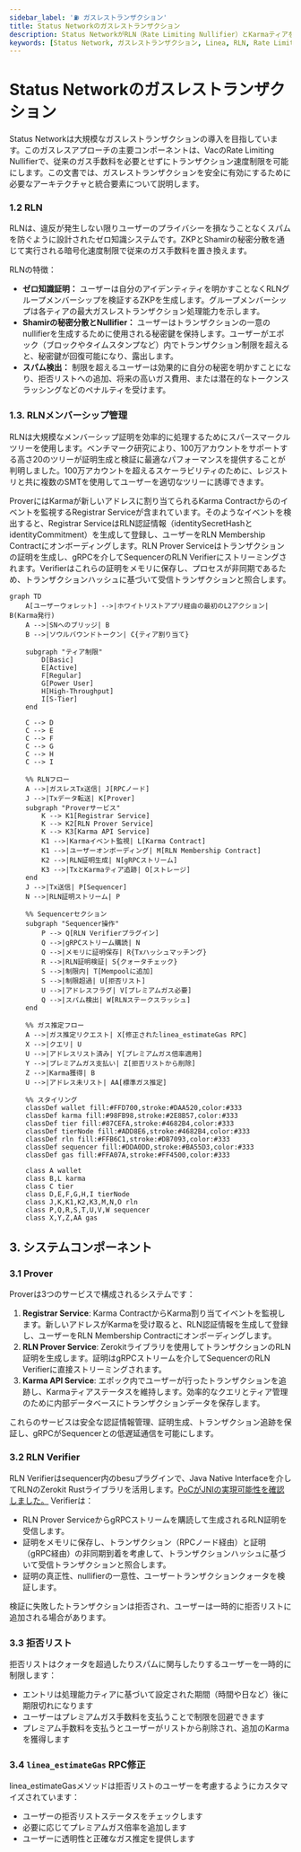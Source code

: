 ```yaml
---
sidebar_label: '⛽ ガスレストランザクション'
title: Status Networkのガスレストランザクション
description: Status NetworkがRLN（Rate Limiting Nullifier）とKarmaティアを使用してスパム防止と公正な使用のためのガスレストランザクションを実装する方法を学びます。
keywords: [Status Network, ガスレストランザクション, Linea, RLN, Rate Limiting Nullifier, Karma, ゼロ知識証明, ZKP, ソウルバウンドトークン, ブロックチェーン, レイヤー2, L2, スパム防止]
---
```


# Status Networkのガスレストランザクション

Status Networkは大規模なガスレストランザクションの導入を目指しています。このガスレスアプローチの主要コンポーネントは、VacのRate Limiting Nullifierで、従来のガス手数料を必要とせずにトランザクション速度制限を可能にします。この文書では、ガスレストランザクションを安全に有効にするために必要なアーキテクチャと統合要素について説明します。

### 1.2 RLN

RLNは、違反が発生しない限りユーザーのプライバシーを損なうことなくスパムを防ぐように設計されたゼロ知識システムです。ZKPとShamirの秘密分散を通じて実行される暗号化速度制限で従来のガス手数料を置き換えます。

RLNの特徴：

- **ゼロ知識証明：** ユーザーは自分のアイデンティティを明かすことなくRLNグループメンバーシップを検証するZKPを生成します。グループメンバーシップは各ティアの最大ガスレストランザクション処理能力を示します。
- **Shamirの秘密分散とNullifier：** ユーザーはトランザクションの一意のnullifierを生成するために使用される秘密鍵を保持します。ユーザーがエポック（ブロックやタイムスタンプなど）内でトランザクション制限を超えると、秘密鍵が回復可能になり、露出します。
- **スパム検出：** 制限を超えるユーザーは効果的に自分の秘密を明かすことになり、拒否リストへの追加、将来の高いガス費用、または潜在的なトークンスラッシングなどのペナルティを受けます。

### 1.3. RLNメンバーシップ管理

RLNは大規模なメンバーシップ証明を効率的に処理するためにスパースマークルツリーを使用します。ベンチマーク研究により、100万アカウントをサポートする高さ20のツリーが証明生成と検証に最適なパフォーマンスを提供することが判明しました。100万アカウントを超えるスケーラビリティのために、レジストリと共に複数のSMTを使用してユーザーを適切なツリーに誘導できます。

ProverにはKarmaが新しいアドレスに割り当てられるKarma Contractからのイベントを監視するRegistrar Serviceが含まれています。そのようなイベントを検出すると、Registrar ServiceはRLN認証情報（identitySecretHashとidentityCommitment）を生成して登録し、ユーザーをRLN Membership Contractにオンボーディングします。RLN Prover Serviceはトランザクションの証明を生成し、gRPCを介してSequencerのRLN Verifierにストリーミングされます。Verifierはこれらの証明をメモリに保存し、プロセスが非同期であるため、トランザクションハッシュに基づいて受信トランザクションと照合します。

```mermaid
graph TD
    A[ユーザーウォレット] -->|ホワイトリストアプリ経由の最初のL2アクション| B(Karma発行)
    A -->|SNへのブリッジ| B
    B -->|ソウルバウンドトークン| C{ティア割り当て}

    subgraph "ティア制限"
        D[Basic]
        E[Active]
        F[Regular]
        G[Power User]
        H[High-Throughput]
        I[S-Tier]
    end

    C --> D
    C --> E
    C --> F
    C --> G
    C --> H
    C --> I

    %% RLNフロー
    A -->|ガスレスTx送信| J[RPCノード]
    J -->|Txデータ転送| K[Prover]
    subgraph "Proverサービス"
        K --> K1[Registrar Service]
        K --> K2[RLN Prover Service]
        K --> K3[Karma API Service]
        K1 -->|Karmaイベント監視| L[Karma Contract]
        K1 -->|ユーザーオンボーディング| M[RLN Membership Contract]
        K2 -->|RLN証明生成| N[gRPCストリーム]
        K3 -->|TxとKarmaティア追跡| O[ストレージ]
    end
    J -->|Tx送信| P[Sequencer]
    N -->|RLN証明ストリーム| P

    %% Sequencerセクション
    subgraph "Sequencer操作"
        P --> Q[RLN Verifierプラグイン]
        Q -->|gRPCストリーム購読| N
        Q -->|メモリに証明保存| R{Txハッシュマッチング}
        R -->|RLN証明検証| S{クォータチェック}
        S -->|制限内| T[Mempoolに追加]
        S -->|制限超過| U[拒否リスト]
        U -->|アドレスフラグ| V[プレミアムガス必要]
        Q -->|スパム検出| W[RLNステークスラッシュ]
    end

    %% ガス推定フロー
    A -->|ガス推定リクエスト| X[修正されたlinea_estimateGas RPC]
    X -->|クエリ| U
    U -->|アドレスリスト済み| Y[プレミアムガス倍率適用]
    Y -->|プレミアムガス支払い| Z[拒否リストから削除]
    Z -->|Karma獲得| B
    U -->|アドレス未リスト| AA[標準ガス推定]

    %% スタイリング
    classDef wallet fill:#FFD700,stroke:#DAA520,color:#333
    classDef karma fill:#98FB98,stroke:#2E8B57,color:#333
    classDef tier fill:#87CEFA,stroke:#4682B4,color:#333
    classDef tierNode fill:#ADD8E6,stroke:#4682B4,color:#333
    classDef rln fill:#FFB6C1,stroke:#DB7093,color:#333
    classDef sequencer fill:#DDA0DD,stroke:#BA55D3,color:#333
    classDef gas fill:#FFA07A,stroke:#FF4500,color:#333

    class A wallet
    class B,L karma
    class C tier
    class D,E,F,G,H,I tierNode
    class J,K,K1,K2,K3,M,N,O rln
    class P,Q,R,S,T,U,V,W sequencer
    class X,Y,Z,AA gas
```

## 3. システムコンポーネント

### 3.1 Prover

Proverは3つのサービスで構成されるシステムです：

1. **Registrar Service**: Karma ContractからKarma割り当てイベントを監視します。新しいアドレスがKarmaを受け取ると、RLN認証情報を生成して登録し、ユーザーをRLN Membership Contractにオンボーディングします。
2. **RLN Prover Service**: Zerokitライブラリを使用してトランザクションのRLN証明を生成します。証明はgRPCストリームを介してSequencerのRLN Verifierに直接ストリーミングされます。
3. **Karma API Service**: エポック内でユーザーが行ったトランザクションを追跡し、Karmaティアステータスを維持します。効率的なクエリとティア管理のために内部データベースにトランザクションデータを保存します。

これらのサービスは安全な認証情報管理、証明生成、トランザクション追跡を保証し、gRPCがSequencerとの低遅延通信を可能にします。

### 3.2 RLN Verifier

RLN Verifierはsequencer内のbesuプラグインで、Java Native Interfaceを介してRLNのZerokit Rustライブラリを活用します。[PoCがJNIの実現可能性を確認しました。](https://github.com/nadeemb53/verify-rln-proofs-java)
Verifierは：

- RLN Prover ServiceからgRPCストリームを購読して生成されるRLN証明を受信します。
- 証明をメモリに保存し、トランザクション（RPCノード経由）と証明（gRPC経由）の非同期到着を考慮して、トランザクションハッシュに基づいて受信トランザクションと照合します。
- 証明の真正性、nullifierの一意性、ユーザートランザクションクォータを検証します。

検証に失敗したトランザクションは拒否され、ユーザーは一時的に拒否リストに追加される場合があります。

### 3.3 拒否リスト

拒否リストはクォータを超過したりスパムに関与したりするユーザーを一時的に制限します：

- エントリは処理能力ティアに基づいて設定された期間（時間や日など）後に期限切れになります
- ユーザーはプレミアムガス手数料を支払うことで制限を回避できます
- プレミアム手数料を支払うとユーザーがリストから削除され、追加のKarmaを獲得します

### 3.4 `linea_estimateGas` RPC修正

linea_estimateGasメソッドは拒否リストのユーザーを考慮するようにカスタマイズされています：

- ユーザーの拒否リストステータスをチェックします
- 必要に応じてプレミアムガス倍率を追加します
- ユーザーに透明性と正確なガス推定を提供します 
